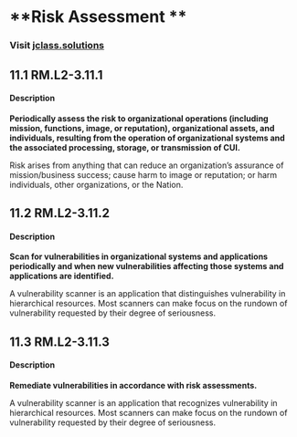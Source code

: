 # **Risk Assessment **
### Visit [ jclass.solutions](http://www.jclass.solutions/)
## 11.1 RM.L2-3.11.1

#### Description

**Periodically assess the risk to organizational operations (including mission, functions, image, or reputation), organizational assets, and individuals, resulting from the operation of organizational systems and the associated processing, storage, or transmission of CUI.**

Risk arises from anything that can reduce an organization’s assurance of mission/business success; cause harm to image or reputation; or harm individuals, other organizations, or the Nation.

## 11.2 RM.L2-3.11.2

#### Description

**Scan for vulnerabilities in organizational systems and applications periodically and when new vulnerabilities affecting those systems and applications are identified.**

A vulnerability scanner is an application that distinguishes vulnerability in hierarchical resources. Most scanners can make focus on the rundown of vulnerability requested by their degree of seriousness.

## 11.3 RM.L2-3.11.3

#### Description

**Remediate vulnerabilities in accordance with risk assessments.**

A vulnerability scanner is an application that recognizes vulnerability in hierarchical resources. Most scanners can make focus on the rundown of vulnerability requested by their degree of seriousness.

